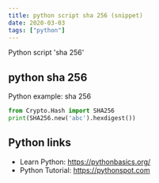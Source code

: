 ```yaml
---
title: python script sha 256 (snippet)
date: 2020-03-03
tags: ["python"]
---
```

Python script 'sha 256'


## python sha 256

Python example: sha 256

```python
from Crypto.Hash import SHA256
print(SHA256.new('abc').hexdigest())


```

## Python links

- Learn Python: https://pythonbasics.org/
- Python Tutorial: https://pythonspot.com
